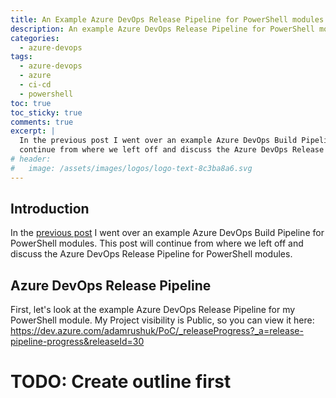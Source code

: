 ```yaml
---
title: An Example Azure DevOps Release Pipeline for PowerShell modules
description: An example Azure DevOps Release Pipeline for PowerShell modules
categories: 
  - azure-devops
tags:
  - azure-devops
  - azure
  - ci-cd
  - powershell
toc: true
toc_sticky: true
comments: true
excerpt: |
  In the previous post I went over an example Azure DevOps Build Pipeline for PowerShell modules. This post will
  continue from where we left off and discuss the Azure DevOps Release Pipeline for PowerShell modules.
# header:
#   image: /assets/images/logos/logo-text-8c3ba8a6.svg
---
```


## Introduction

In the [previous post](https://adamrushuk.github.io/example-azure-devops-build-pipeline-for-powershell-modules/) I
went over an example Azure DevOps Build Pipeline for PowerShell modules. This post will continue from where we left
off and discuss the Azure DevOps Release Pipeline for PowerShell modules.

## Azure DevOps Release Pipeline

First, let's look at the example Azure DevOps Release Pipeline for my PowerShell module. My Project visibility is
Public, so you can view it here: https://dev.azure.com/adamrushuk/PoC/_releaseProgress?_a=release-pipeline-progress&releaseId=30

# TODO: Create outline first
